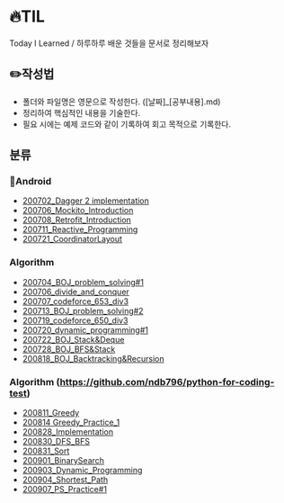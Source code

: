 # 🔥TIL
Today I Learned / 하루하루 배운 것들을 문서로 정리해보자



## ✏️작성법

- 폴더와 파일명은 영문으로 작성한다. ([날짜]_[공부내용].md)
- 정리하여 핵심적인 내용을 기술한다.
- 필요 시에는 예제 코드와 같이 기록하여 회고 목적으로 기록한다.



## 분류

### 🍏Android

- [200702_Dagger 2 implementation](https://github.com/qufwnfahs/TIL/blob/master/Android/200702_dagger2_implementation.md)
- [200706_Mockito_Introduction](https://github.com/qufwnfahs/TIL/blob/master/Android/200706_mockito_introduction.md)
- [200708_Retrofit_Introduction](https://github.com/qufwnfahs/TIL/blob/master/Android/200708_Retrofit_Introduction.md)
- [200711_Reactive_Programming](https://github.com/qufwnfahs/TIL/blob/master/Android/200711_reactive_programming.md)
- [200721_CoordinatorLayout](https://github.com/qufwnfahs/TIL/blob/master/Android/200721_CoordinatorLayout.md)


### Algorithm

- [200704_BOJ_problem_solving#1](https://github.com/qufwnfahs/TIL/blob/master/algorithm/200704_백준_문제풀이.md)
- [200706_divide_and_conquer](https://github.com/qufwnfahs/TIL/blob/master/algorithm/200706_divide_and_conquer.md)
- [200707_codeforce_653_div3](https://github.com/qufwnfahs/TIL/blob/master/algorithm/200707_codeforce_653_div3.md)
- [200713_BOJ_problem_solving#2](https://github.com/qufwnfahs/TIL/blob/master/algorithm/200713_baekjoon_problem_solving.md)
- [200719_codeforce_650_div3](https://github.com/qufwnfahs/TIL/blob/master/algorithm/200719_codeforce_650_div3.md)
- [200720_dynamic_programming#1](https://github.com/qufwnfahs/TIL/blob/master/algorithm/200720_dynamic_programming%231.md)
- [200722_BOJ_Stack&Deque](https://github.com/qufwnfahs/TIL/blob/master/algorithm/200722_BOJ%20(Stack%2C%20Deque).md)
- [200728_BOJ_BFS&Stack](https://github.com/qufwnfahs/TIL/blob/master/algorithm/200728_BOJ%20(BFS%2C%20Stack).md)
- [200818_BOJ_Backtracking&Recursion](https://github.com/qufwnfahs/TIL/blob/master/algorithm/200818_BOJ_Backtracking_Recursion.md)

### Algorithm (https://github.com/ndb796/python-for-coding-test)

- [200811_Greedy](https://github.com/qufwnfahs/TIL/blob/master/algorithm-ndb796/200811_Greedy.md)
- [200814 Greedy_Practice_1](https://github.com/qufwnfahs/TIL/blob/master/algorithm-ndb796/200814_Greedy_Practice_1.md)
- [200828_Implementation](https://github.com/qufwnfahs/TIL/blob/master/algorithm-ndb796/200828_Implementation.md)
- [200830_DFS_BFS](https://github.com/qufwnfahs/TIL/blob/master/algorithm-ndb796/200830_DFS%2C%20BFS.md)
- [200831_Sort](https://github.com/qufwnfahs/TIL/blob/master/algorithm-ndb796/200831_Sort.md)
- [200901_BinarySearch](https://github.com/qufwnfahs/TIL/blob/master/algorithm-ndb796/200901_BinarySearch.md)
- [200903_Dynamic_Programming](https://github.com/qufwnfahs/TIL/blob/master/algorithm-ndb796/200903_Dynamic_Programming.md)
- [200904_Shortest_Path](https://github.com/qufwnfahs/TIL/blob/master/algorithm-ndb796/200904_Shortest_Path.md)
- [200907_PS_Practice#1](https://github.com/qufwnfahs/TIL/blob/master/algorithm-ndb796/200907_PS_Practice%231.md)
